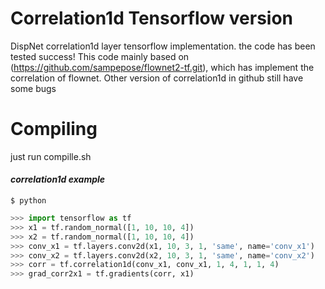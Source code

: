 # Correlation1d Tensorflow version
DispNet correlation1d layer tensorflow implementation. the code has been tested success! This code mainly based on
(https://github.com/sampepose/flownet2-tf.git), which has implement the correlation of flownet. Other version of correlation1d in github still have some bugs
# Compiling
just run compille.sh

#### *correlation1d example*
```shell
$ python
```
```python
>>> import tensorflow as tf
>>> x1 = tf.random_normal([1, 10, 10, 4])
>>> x2 = tf.random_normal([1, 10, 10, 4])
>>> conv_x1 = tf.layers.conv2d(x1, 10, 3, 1, 'same', name='conv_x1')
>>> conv_x2 = tf.layers.conv2d(x2, 10, 3, 1, 'same', name='conv_x2')
>>> corr = tf.correlation1d(conv_x1, conv_x1, 1, 4, 1, 1, 4)
>>> grad_corr2x1 = tf.gradients(corr, x1)
```
